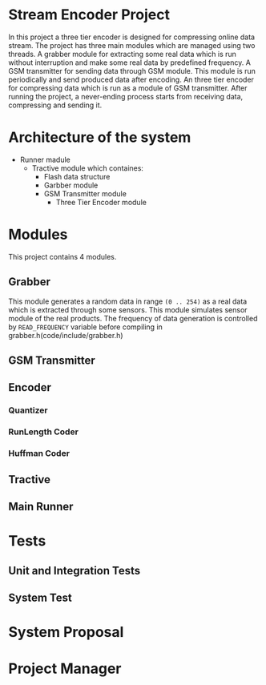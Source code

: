 # Stream Encoder Project
In this project a three tier encoder is designed for compressing online data stream. The project has three main modules which are managed using two threads. A grabber module for extracting some real data which is run without interruption and make some real data by predefined frequency. A GSM transmitter for sending data through GSM module. This module is run periodically and send produced data after encoding. An three tier encoder for compressing data which is run as a module of GSM transmitter. After running the project, a never-ending process starts from receiving data, compressing and sending it.
# Architecture of the system
* Runner madule
    * Tractive module which containes:
        * Flash data structure
        * Garbber module
        * GSM Transmitter module
            * Three Tier Encoder module            

# Modules
This project contains 4 modules.
## Grabber
This module generates a random data in range `(0 .. 254)` as a real data which is extracted through some sensors. This module simulates sensor module of the real products. The frequency of data generation is controlled by `READ_FREQUENCY` variable before compiling in grabber.h(code/include/grabber.h) 
## GSM Transmitter
## Encoder
### Quantizer
### RunLength Coder
### Huffman Coder
## Tractive
## Main Runner
# Tests
## Unit and Integration Tests
## System Test
# System Proposal
# Project Manager





